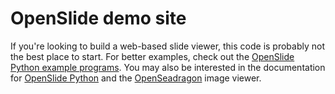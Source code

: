 # OpenSlide demo site

If you're looking to build a web-based slide viewer, this code is probably
not the best place to start.  For better examples, check out the [OpenSlide
Python example programs][1].  You may also be interested in the
documentation for [OpenSlide Python][2] and the [OpenSeadragon][3] image
viewer.

[1]: https://github.com/openslide/openslide-python/tree/master/examples/deepzoom
[2]: https://openslide.org/api/python/
[3]: http://openseadragon.github.io/docs/
